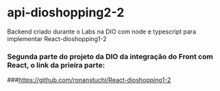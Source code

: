 # api-dioshopping2-2
Backend criado durante o Labs na DIO com node e typescript para implementar React-dioshopping1-2 

### Segunda parte do projeto da DIO da integração do Front com React, o link da prieira parte:
###https://github.com/ronanstuchi/React-dioshopping1-2
